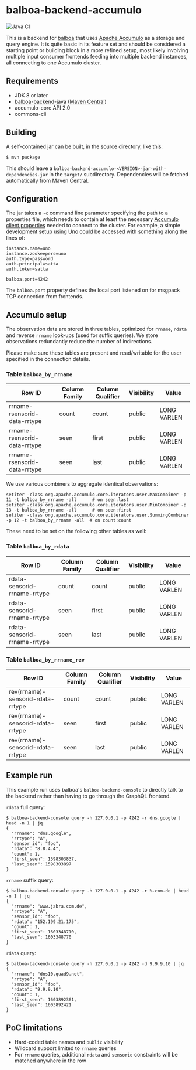 # balboa-backend-accumulo

![Java CI](https://github.com/satta/balboa-backend-accumulo/workflows/Java%20CI/badge.svg)

This is a backend for [balboa](https://github.com/DCSO/balboa) that uses
[Apache Accumulo](https://accumulo.apache.org/) as a storage and query engine.
It is quite basic in its feature set and should be considered a starting point or
building block in a more refined setup, most likely involving multiple input
consumer frontends feeding into multiple backend instances, all connecting to one
Accumulo cluster.

## Requirements

 * JDK 8 or later
 * [balboa-backend-java](https://github.com/satta/balboa-backend-java) ([Maven Central](https://search.maven.org/artifact/com.github.satta/balboa-backend-java))
 * accumulo-core API 2.0
 * commons-cli

## Building

A self-contained jar can be built, in the source directory, like this:

```
$ mvn package
```

This should leave a `balboa-backend-accumulo-<VERSION>-jar-with-dependencies.jar`
in the `target/` subdirectory. Dependencies will be fetched automatically from
Maven Central.

## Configuration

The jar takes a `-c` command line parameter specifying the path to a
properties file, which needs to contain at least the necessary [Accumulo client
properties](https://accumulo.apache.org/docs/2.x/configuration/client-properties)
needed to connect to the cluster. For example, a simple development setup using
[Uno](https://github.com/apache/fluo-uno) could be accessed with something along the lines of:

```
instance.name=uno
instance.zookeepers=uno
auth.type=password
auth.principal=satta
auth.token=satta

balboa.port=4242
```

The `balboa.port` property defines the local port listened on for msgpack TCP connection
from frontends.

## Accumulo setup

The observation data are stored in three tables, optimized for `rrname`, `rdata` and
reverse `rrname` look-ups (used for suffix queries). We store observations redundantly
reduce the number of indirections.

Please make sure these tables are present and read/writable for the user specified
in the connection details.

### Table `balboa_by_rrname`

| Row ID                       | Column Family | Column Qualifier | Visibility | Value       |
|------------------------------|---------------|------------------|------------|-------------|
| rrname-rsensorid-data-rrtype | count         | count            | public     | LONG VARLEN |
| rrname-rsensorid-data-rrtype | seen          | first            | public     | LONG VARLEN |
| rrname-rsensorid-data-rrtype | seen          | last             | public     | LONG VARLEN |

We use various combiners to aggregate identical observations:

```
setiter -class org.apache.accumulo.core.iterators.user.MaxCombiner -p 11 -t balboa_by_rrname -all      # on seen:last
setiter -class org.apache.accumulo.core.iterators.user.MinCombiner -p 13 -t balboa_by_rrname -all      # on seen:first
setiter -class org.apache.accumulo.core.iterators.user.SummingCombiner -p 12 -t balboa_by_rrname -all  # on count:count
```

These need to be set on the following  other tables as well:

### Table `balboa_by_rdata`

| Row ID                       | Column Family | Column Qualifier | Visibility | Value       |
|------------------------------|---------------|------------------|------------|-------------|
| rdata-sensorid-rrname-rrtype | count         | count            | public     | LONG VARLEN |
| rdata-sensorid-rrname-rrtype | seen          | first            | public     | LONG VARLEN |
| rdata-sensorid-rrname-rrtype | seen          | last             | public     | LONG VARLEN |

### Table `balboa_by_rrname_rev`

| Row ID                            | Column Family | Column Qualifier | Visibility | Value       |
|-----------------------------------|---------------|------------------|------------|-------------|
| rev(rrname)-sensorid-rdata-rrtype | count         | count            | public     | LONG VARLEN |
| rev(rrname)-sensorid-rdata-rrtype | seen          | first            | public     | LONG VARLEN |
| rev(rrname)-sensorid-rdata-rrtype | seen          | last             | public     | LONG VARLEN |

## Example run

This example run uses balboa's `balboa-backend-console` to directly talk to the
backend rather than having to go through the GraphQL frontend.

`rdata` full query:
```
$ balboa-backend-console query -h 127.0.0.1 -p 4242 -r dns.google | head -n 1 | jq
{
  "rrname": "dns.google",
  "rrtype": "A",
  "sensor_id": "foo",
  "rdata": "8.8.4.4",
  "count": 1,
  "first_seen": 1598303837,
  "last_seen": 1598303897
}
```

`rrname` suffix query:
```
$ balboa-backend-console query -h 127.0.0.1 -p 4242 -r %.com.de | head -n 1 | jq
{
  "rrname": "www.jabra.com.de",
  "rrtype": "A",
  "sensor_id": "foo",
  "rdata": "152.199.21.175",
  "count": 1,
  "first_seen": 1603348710,
  "last_seen": 1603348770
}
```

`rdata` query:
```
$ balboa-backend-console query -h 127.0.0.1 -p 4242 -d 9.9.9.10 | jq
{
  "rrname": "dns10.quad9.net",
  "rrtype": "A",
  "sensor_id": "foo",
  "rdata": "9.9.9.10",
  "count": 1,
  "first_seen": 1603892361,
  "last_seen": 1603892421
}
```

## PoC limitations

 * Hard-coded table names and `public` visibility
 * Wildcard support limited to `rrname` queries
 * For `rrname` queries, additional `rdata` and `sensorid` constraints will be matched anywhere in the row
